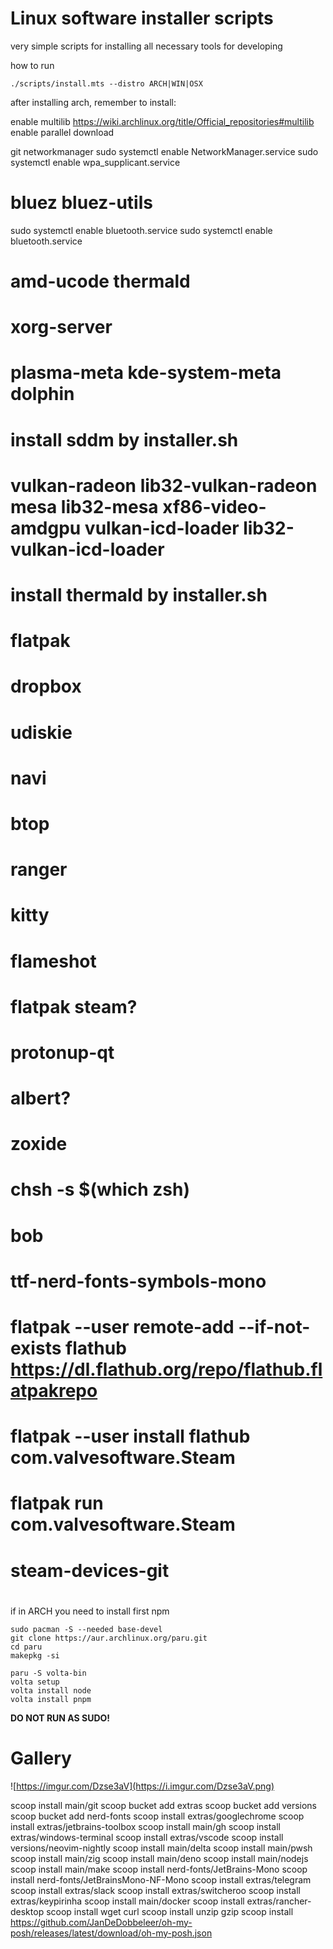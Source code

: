 #
# Linux software installer scripts

very simple scripts for installing all necessary tools for developing

how to run


```shell
./scripts/install.mts --distro ARCH|WIN|OSX
```

after installing arch, remember to install:

enable multilib
https://wiki.archlinux.org/title/Official_repositories#multilib
enable parallel download


git
networkmanager 
sudo systemctl enable NetworkManager.service
sudo systemctl enable wpa_supplicant.service

# bluez bluez-utils
sudo systemctl enable bluetooth.service
sudo systemctl enable bluetooth.service
# amd-ucode thermald
# xorg-server
# plasma-meta kde-system-meta  dolphin
# install sddm by installer.sh
# vulkan-radeon lib32-vulkan-radeon mesa lib32-mesa xf86-video-amdgpu vulkan-icd-loader lib32-vulkan-icd-loader
# install thermald by installer.sh
# flatpak
# dropbox
# udiskie
# navi
# btop
# ranger
# kitty
# flameshot
# flatpak steam?
# protonup-qt
# albert?
# zoxide
# chsh -s $(which zsh)
# bob
# ttf-nerd-fonts-symbols-mono
# 
#  flatpak --user remote-add --if-not-exists flathub https://dl.flathub.org/repo/flathub.flatpakrepo
# flatpak --user install flathub com.valvesoftware.Steam
# flatpak run com.valvesoftware.Steam
# steam-devices-git
# 
# 


if in ARCH you need to install first npm
  
```shell
sudo pacman -S --needed base-devel
git clone https://aur.archlinux.org/paru.git
cd paru
makepkg -si

paru -S volta-bin
volta setup
volta install node
volta install pnpm
```

**DO NOT RUN AS SUDO!**

# Gallery


![https://imgur.com/Dzse3aV](https://i.imgur.com/Dzse3aV.png)


scoop install main/git
scoop bucket add extras
scoop bucket add versions
scoop bucket add nerd-fonts
scoop install extras/googlechrome
scoop install extras/jetbrains-toolbox
scoop install main/gh
scoop install extras/windows-terminal
scoop install extras/vscode
scoop install versions/neovim-nightly
scoop install main/delta
scoop install main/pwsh
scoop install main/zig
scoop install main/deno
scoop install main/nodejs
scoop install main/make
scoop install nerd-fonts/JetBrains-Mono
scoop install nerd-fonts/JetBrainsMono-NF-Mono
scoop install extras/telegram
scoop install extras/slack
scoop install extras/switcheroo
scoop install extras/keypirinha
scoop install main/docker
scoop install extras/rancher-desktop
scoop install wget curl
scoop install unzip gzip
scoop install https://github.com/JanDeDobbeleer/oh-my-posh/releases/latest/download/oh-my-posh.json 
